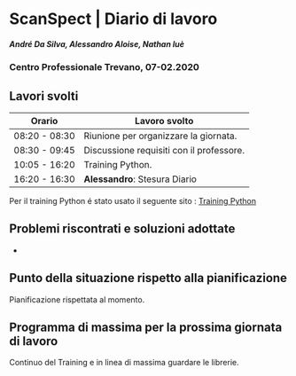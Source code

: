 # ScanSpect | Diario di lavoro
##### André Da Silva, Alessandro Aloise, Nathan luè
### Centro Professionale Trevano, 07-02.2020

## Lavori svolti


|Orario        |Lavoro svolto                           |
|--------------|----------------------------------------|
|08:20 - 08:30 | Riunione per organizzare la giornata.   |
|08:30 - 09:45 | Discussione requisiti con il professore.   |
|10:05 - 16:20 | Training Python.                       |
|16:20 - 16:30 | <b>Alessandro</b>: Stesura Diario  |

Per il training Python é stato usato il seguente sito :  [ Training Python  ](https://www.w3schools.com/python/default.asp)


##  Problemi riscontrati e soluzioni adottate

-

##  Punto della situazione rispetto alla pianificazione

Pianificazione rispettata al momento.

## Programma di massima per la prossima giornata di lavoro

Continuo del Training e in linea di massima guardare le librerie.
